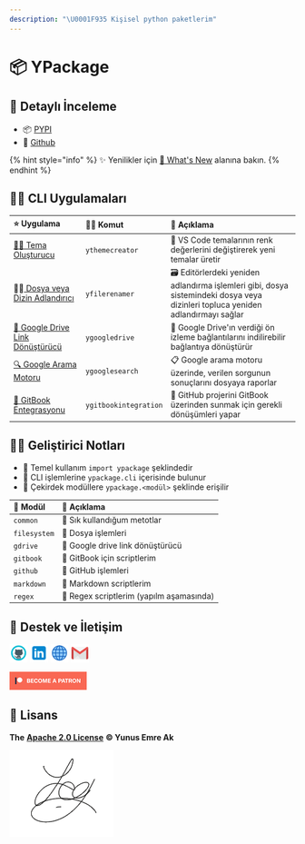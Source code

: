 ```yaml
---
description: "\U0001F935 Kişisel python paketlerim"
---
```


# 📦 YPackage

## 👀 Detaylı İnceleme

* 📦 [PYPI](https://pypi.org/project/ypackage/)
* 🐙 [Github](https://github.com/yedhrab/YPackage)

{% hint style="info" %}
✨ Yenilikler için [👀 What's New](changelog.md) alanına bakın.
{% endhint %}

## 👨‍💼 CLI Uygulamaları

| ⭐ Uygulama | 👨‍💻 Komut | 📝 Açıklama |
| :--- | :--- | :--- |
| [👨‍🎨 Tema Oluşturucu](ythemecreator.md) | `ythemecreator` | 🎨 VS Code temalarının renk değerlerini değiştirerek yeni temalar üretir |
| 👨‍💼[ Dosya veya Dizin Adlandırıcı](yfilerenamer.md) | `yfilerenamer` | 🗃️ Editörlerdeki yeniden adlandırma işlemleri gibi, dosya sistemindeki dosya veya dizinleri topluca yeniden adlandırmayı sağlar |
| [🔗 Google Drive Link Dönüştürücü](ygoogledrive.md) | `ygoogledrive` | 💱 Google Drive'ın verdiği ön izleme bağlantılarını indilirebilir bağlantıya dönüştürür |
| [🔍 Google Arama Motoru](ygooglesearch.md) | `ygooglesearch` | 📋 Google arama motoru üzerinde, verilen sorgunun sonuçlarını dosyaya raporlar |
| [💫 GitBook Entegrasyonu](ygitbookintegration.md) | `ygitbookintegration` | 🤝 GitHub projerini GitBook üzerinden sunmak için gerekli dönüşümleri yapar |

## 👨‍💻 Geliştirici Notları

* 🧱 Temel kullanım `import ypackage` şeklindedir
* 🖤 CLI işlemlerine `ypackage.cli` içerisinde bulunur
* 💎 Çekirdek modüllere `ypackage.<modül>` şeklinde erişilir

| 🍱 Modül | 📝 Açıklama |
| :--- | :--- |
| `common` | 🌟 Sık kullandığum metotlar |
| `filesystem` | 📂 Dosya işlemleri |
| `gdrive` | 🔗 Google drive link dönüştürücü |
| `gitbook` | 📖 GitBook için scriptlerim |
| `github` | 🐙 GitHub işlemleri |
| `markdown` | 📑 Markdown scriptlerim |
| `regex` | 💎 Regex scriptlerim \(yapılm aşamasında\) |

## 💖 Destek ve İletişim

​[​![Github](https://raw.githubusercontent.com/yedhrab/YPackage/master/.github/assets/github_32px.png)​](https://github.com/yedhrab) [​![LinkedIn](https://raw.githubusercontent.com/yedhrab/YPackage/master/.github/assets/linkedin_32px.png)​](https://www.linkedin.com/in/yemreak/) [​![Website](https://raw.githubusercontent.com/yedhrab/YPackage/master/.github/assets/geography_32px.png)​](https://yemreak.com/) [​![Mail](https://raw.githubusercontent.com/yedhrab/YPackage/master/.github/assets/gmail_32px.png)​](mailto:yemreak.com@gmail.com?subject=YPackage%20%7C%20GitHub)​

​[​![Patreon](https://raw.githubusercontent.com/yedhrab/YPackage/master/.github/assets/become_a_patron_32px.png)](https://www.patreon.com/yemreak/)

## 🔏 Lisans

**The** [**Apache 2.0 License**](https://choosealicense.com/licenses/apache-2.0/) **©️ Yunus Emre Ak**

![YEmreAk](https://raw.githubusercontent.com/yedhrab/YPackage/master/.github/assets/ysigniture-trans.png)

